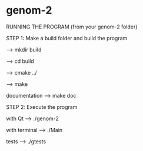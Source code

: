 # genom-2

RUNNING THE PROGRAM
(from your genom-2 folder)


STEP 1: Make a build folder and build the program
 
 
--> mkdir build 

--> cd build

--> cmake ../

--> make

documentation		--> make doc


STEP 2: Execute the program 


with Qt  			--> ./genom-2

with terminal 		--> ./Main

tests 				--> ./gtests


